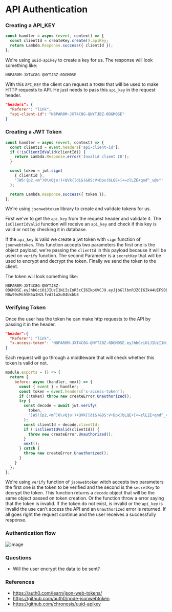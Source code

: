 # API Authentication

### Creating a API_KEY

```js
const handler = async (event, context) => {
  const clientId = createKey.create().apiKey;
  return Lambda.Response.success({ clientId });
};
```

We're using `uuid-apikey` to create a key for us. The response will look something like:

```
N8PAR8M-JXT4C8G-QNYTJBZ-0DGM0SE
```

With this `API_KEY` the client can request a `TOKEN` that will be used to make HTTP requests to API. He just needs to pass this `api_key` in the request header.

```json
"headers": {
  "Referer": "link",
  "api-client-id": "N8PAR8M-JXT4C8G-QNYTJBZ-0DGM0SE"
}
```

### Creating a JWT Token

```js
const handler = async (event, context) => {
  const clientId = event.headers['api-client-id'];
  if (!isClientIdValid(clientId)) {
    return Lambda.Response.error('Invalid client ID');
  }

  const token = jwt.sign(
    { clientId },
    ']W5!{p2,<m^)0\vQjo!)+QVk{[di&)&8S:V+Dpx)bLQE+[<=zlLZE+qnd^_v@s^'
  );

  return Lambda.Response.success({ token });
};
```

We're using `jsonwebtoken` library to create and validate tokens for us.

First we've to get the `api_key` from the request header and validate it. The `isClientIdValid` function will receive an `api_key` and check if this key is valid or not by checking it in database.

If the `api_key` is valid we create a jwt token with `sign` function of `jsonwebtoken`. This function accepts two parameters the first one is the object payload, we're passing the `clientId` in this payload because it will be used on `verify` function. The second Parameter is a `secretKey` that will be used to encrypt and decrypt the token. Finally we send the token to the client.

The token will look something like:

```
N8PAR8M-JXT4C8G-QNYTJBZ-0DGM0SE.eyJhbGciOiJIUzI1NiIsInR5cCI6IkpXVCJ9.eyJjbGllbnRJZCI6Ik44UEFSOE0tSlhUNEM4Ry1RTllUSkJaLTBER00wU0UiLCJpYXQiOjE1ODM0MjY5ODJ9.dFdr27z7Z2-N0w99xMchSK5aIH2Lfvd31uXu04UxbU8
```

### Verifying Token

Once the user has the token he can make http requests to the API by passing it in the header.

```json
"header":{
  "Referer": "link",
  "x-access-token": "N8PAR8M-JXT4C8G-QNYTJBZ-0DGM0SE.eyJhbGciOiJIUzI1NiIsInR5cCI6IkpXVCJ9.eyJjbGllbnRJZCI6Ik44UEFSOE0tSlhUNEM4Ry1RTllUSkJaLTBER00wU0UiLCJpYXQiOjE1ODM0MjY5ODJ9.dFdr27z7Z2-N0w99xMchSK5aIH2Lfvd31uXu04UxbU8"
}
```

Each request will go through a middleware that will check whether this token is valid or not.

```js
module.exports = () => {
  return {
    before: async (handler, next) => {
      const { event } = handler;
      const token = event.headers['x-access-token'];
      if (!token) throw new createError.Unauthorized();
      try {
        const decode = await jwt.verify(
          token,
          ']W5!{p2,<m^)0\vQjo!)+QVk{[di&)&8S:V+Dpx)bLQE+[<=zlLZE+qnd^_v@s^'
        );
        const clientId = decode.clientId;
        if (!isClientIdValid(clientId)) {
          throw new createError.Unauthorized();
        }
        next();
      } catch {
        throw new createError.Unauthorized();
      }
    }
  };
};
```

We're using `verify` function of `jsonwebtoken` witch accepts two parameters the first one is the token to be verified and the second is the `secretKey` to decrypt the token. This function returns a `decode` object that will be the same object passed on token creation. Or the function throw a error saying that the token is invalid. If the token do not exist, is invalid or the `api_key` is invalid the use can't access the API and an `Unauthorized` error is returned. If all goes right the request continue and the user receives a successfully response.

### Authentication flow

![image](https://user-images.githubusercontent.com/19830660/76007306-99920d80-5eec-11ea-9954-6cd3e53fd84e.png)

### Questions

- Will the user encrypt the data to be sent?

### References

- https://auth0.com/learn/json-web-tokens/
- https://github.com/auth0/node-jsonwebtoken
- https://github.com/chronosis/uuid-apikey

